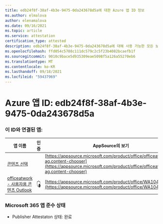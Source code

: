 ```yaml
---
title: edb24f8f-38af-4b3e-9475-0da243678d5a에 대한 Azure 앱 ID 정보
ms.author: elmalova
author: elenamalova
ms.date: 09/16/2021
ms.topic: article
ms.service: attestation
certification_type: attested
description: edb24f8f-38af-4b3e-9475-0da243678d5a에 대해 사용 가능한 모든 보안 및 규정 준수 정보입니다.
ms.openlocfilehash: ffd054c5708c111dc579c2c5f23b4082bcaefb1f
ms.sourcegitcommit: 9010c9bace5d935309eae5098f5a126a55270eb6
ms.translationtype: MT
ms.contentlocale: ko-KR
ms.lasthandoff: 09/18/2021
ms.locfileid: "59437969"
---
```

# <a name="azure-app-id-edb24f8f-38af-4b3e-9475-0da243678d5a"></a>Azure 앱 ID: edb24f8f-38af-4b3e-9475-0da243678d5a


### <a name="apps-associated-with-this-id"></a>이 ID와 연결된 앱:
| **앱 이름** | **인증** | **AppSource의 보기** |
|--------------|---------------|-----------------------|
| [콘텐츠 선택](https://docs.microsoft.com/microsoft-365-app-certification/forward/officeatwork-ag.content-chooser) |  | [https://appsource.microsoft.com/product/office/officeatwork-ag.content-chooser](https://appsource.microsoft.com/product/office/officeatwork-ag.content-chooser) |
| [officeatwork - 사용자용 콘텐츠 Outlook](https://docs.microsoft.com/microsoft-365-app-certification/forward/WA104380690) | <img alt="Certified application badge" src="../media/certified-badge.png" height="25" width="25" /> | [https://appsource.microsoft.com/product/office/WA104380690](https://appsource.microsoft.com/product/office/WA104380690) |

### <a name="microsoft-365-app-compliance-status"></a>Microsoft 365 앱 준수 상태
- Publisher Attestaton 상태: 완료
